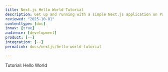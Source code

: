 ```yaml
---
title: Next.js Hello World Tutorial
description: Get up and running with a simple Next.js application on Pantheon
reviewed: "2025-10-01"
contenttype: [doc]
innav: [true]
audience: [development]
product: [--]
integration: [--]
permalink: docs/nextjs/hello-world-tutorial

---
```


Tutorial: Hello World
